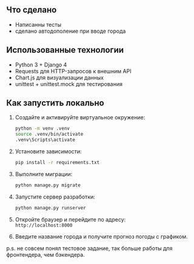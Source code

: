 ## Что сделано
- Написанны тесты
- сделано автодополение при вводе города

## Использованные технологии
- Python 3 + Django 4
- Requests для HTTP-запросов к внешним API
- Chart.js для визуализации данных
- unittest + unittest.mock для тестирования

## Как запустить локально

1. Создайте и активируйте виртуальное окружение:
    ```bash
    python -m venv .venv
    source .venv/bin/activate
    .venv\Scripts\activate
    ```

2. Установите зависимости:
    ```bash
    pip install -r requirements.txt
    ```

3. Выполните миграции:
    ```bash
    python manage.py migrate
    ```

4. Запустите сервер разработки:
    ```bash
    python manage.py runserver
    ```

5. Откройте браузер и перейдите по адресу:  
   `http://localhost:8000`

6. Введите название города и получите прогноз погоды с графиком.


p.s. не совсем понял тестовое задание, так больше работы для фронтендера, чем бэкендера. 
